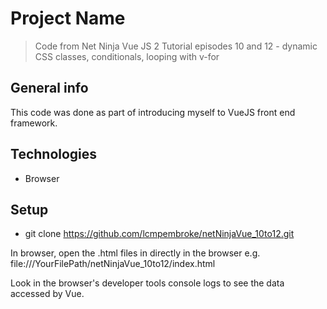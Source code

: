 # Project Name
>  Code from Net Ninja Vue JS 2 Tutorial episodes 10 and 12 - dynamic CSS classes, conditionals, looping with v-for

## General info
This code was done as part of introducing myself to VueJS front end framework.

## Technologies
* Browser   


## Setup
* git clone https://github.com/lcmpembroke/netNinjaVue_10to12.git

In browser, open the .html files in directly in the browser
e.g. file:///YourFilePath/netNinjaVue_10to12/index.html

Look in the browser's developer tools console logs to see the data accessed by Vue.

